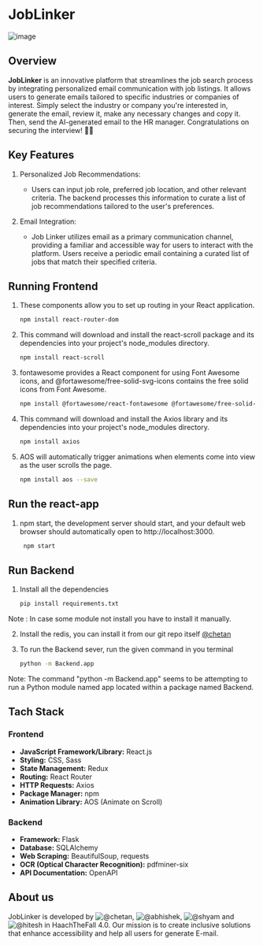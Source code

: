 # JobLinker
![image](https://github.com/MadMax1311/JobLinker/assets/134824444/30f516da-fb56-4b6b-8f3d-f83d7d6eab03)

## Overview

**JobLinker** is an innovative platform that streamlines the job search process by integrating personalized email communication with job listings. It allows users to generate emails tailored to specific industries or companies of interest. Simply select the industry or company you're interested in, generate the email, review it, make any necessary changes and copy it. Then, send the AI-generated email to the HR manager. Congratulations on securing the interview! 🎉🎉 

## Key Features

1. Personalized Job Recommendations:
   - Users can input job role, preferred job location, and other relevant criteria.
     The backend processes this information to curate a list of job recommendations tailored to the user's preferences.
     
2. Email Integration:
   - Job Linker utilizes email as a primary communication channel, providing a familiar and accessible way for users to interact with the platform.
     Users receive a periodic email containing a curated list of jobs that match their specified criteria.

## Running Frontend

1. These components allow you to set up routing in your React application.
      ```bash
      npm install react-router-dom
      
2. This command will download and install the react-scroll package and its dependencies into your project's node_modules directory.
     ```bash
     npm install react-scroll
     
3. fontawesome provides a React component for using Font Awesome icons, and @fortawesome/free-solid-svg-icons contains the free solid icons from Font Awesome.
    ```bash
    npm install @fortawesome/react-fontawesome @fortawesome/free-solid-svg-icons
    
4. This command will download and install the Axios library and its dependencies into your project's node_modules directory.
    ```bash
    npm install axios
    
5. AOS will automatically trigger animations when elements come into view as the user scrolls the page.
    ```bash
    npm install aos --save
   
## Run the react-app
1. npm start, the development server should start, and your default web browser should automatically open to http://localhost:3000.
   ```bash
    npm start

## Run Backend 

1. Install all the dependencies
     ```bash
   pip install requirements.txt
Note : In case some module not install you have to install it manually.

2. Install the redis, you can install it from our git repo itself 
   [@chetan](https://github.com/amMistic)
   
3. To run the Backend sever, run the given command in you terminal
     ```bash
    python -m Backend.app

Note: The command "python -m Backend.app" seems to be attempting to run a Python module named app located within a package named Backend.

## Tach Stack

### Frontend
- **JavaScript Framework/Library:** React.js
- **Styling:** CSS, Sass
- **State Management:** Redux
- **Routing:** React Router
- **HTTP Requests:** Axios
- **Package Manager:** npm
- **Animation Library:** AOS (Animate on Scroll)

### Backend 
- **Framework:** Flask
- **Database:** SQLAlchemy
- **Web Scraping:** BeautifulSoup, requests
- **OCR (Optical Character Recognition):** pdfminer-six
- **API Documentation:** OpenAPI

## About us
JobLinker is developed by ![@chetan](https://github.com/amMistic), ![@abhishek](https://github.com/MazeJack), ![@shyam](https://github.com/MadMax1311) and ![@hitesh](https://github.com/chavdahitesh06) in HaachTheFall 4.0. Our mission is to create inclusive solutions that enhance accessibility and help all users for generate E-mail.
